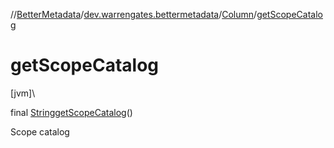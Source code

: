 //[BetterMetadata](../../../index.md)/[dev.warrengates.bettermetadata](../index.md)/[Column](index.md)/[getScopeCatalog](get-scope-catalog.md)

# getScopeCatalog

[jvm]\

final [String](https://docs.oracle.com/javase/8/docs/api/java/lang/String.html)[getScopeCatalog](get-scope-catalog.md)()

Scope catalog

